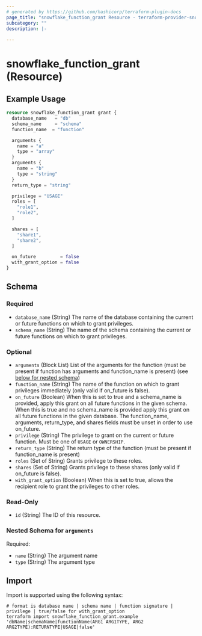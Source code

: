 ```yaml
---
# generated by https://github.com/hashicorp/terraform-plugin-docs
page_title: "snowflake_function_grant Resource - terraform-provider-snowflake"
subcategory: ""
description: |-
  
---
```


# snowflake_function_grant (Resource)



## Example Usage

```terraform
resource snowflake_function_grant grant {
  database_name   = "db"
  schema_name     = "schema"
  function_name  = "function"

  arguments {
    name = "a"
    type = "array"
  }
  arguments {
    name = "b"
    type = "string"
  }
  return_type = "string"

  privilege = "USAGE"
  roles = [
    "role1",
    "role2",
  ]

  shares = [
    "share1",
    "share2",
  ]

  on_future         = false
  with_grant_option = false
}
```

<!-- schema generated by tfplugindocs -->
## Schema

### Required

- `database_name` (String) The name of the database containing the current or future functions on which to grant privileges.
- `schema_name` (String) The name of the schema containing the current or future functions on which to grant privileges.

### Optional

- `arguments` (Block List) List of the arguments for the function (must be present if function has arguments and function_name is present) (see [below for nested schema](#nestedblock--arguments))
- `function_name` (String) The name of the function on which to grant privileges immediately (only valid if on_future is false).
- `on_future` (Boolean) When this is set to true and a schema_name is provided, apply this grant on all future functions in the given schema. When this is true and no schema_name is provided apply this grant on all future functions in the given database. The function_name, arguments, return_type, and shares fields must be unset in order to use on_future.
- `privilege` (String) The privilege to grant on the current or future function. Must be one of `USAGE` or `OWNERSHIP`.
- `return_type` (String) The return type of the function (must be present if function_name is present)
- `roles` (Set of String) Grants privilege to these roles.
- `shares` (Set of String) Grants privilege to these shares (only valid if on_future is false).
- `with_grant_option` (Boolean) When this is set to true, allows the recipient role to grant the privileges to other roles.

### Read-Only

- `id` (String) The ID of this resource.

<a id="nestedblock--arguments"></a>
### Nested Schema for `arguments`

Required:

- `name` (String) The argument name
- `type` (String) The argument type

## Import

Import is supported using the following syntax:

```shell
# format is database name | schema name | function signature | privilege | true/false for with_grant_option
terraform import snowflake_function_grant.example 'dbName|schemaName|functionName(ARG1 ARG1TYPE, ARG2 ARG2TYPE):RETURNTYPE|USAGE|false'
```
